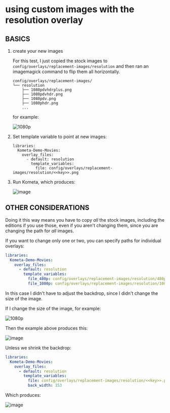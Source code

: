 # using custom images with the resolution overlay

## BASICS

1. create your new images
   
   For this test, I just copied the stock images to `config/overlays/replacement-images/resolution` and then ran an imagemagick command to flip them all horizontally.

   ```
   config/overlays/replacement-images/
   └── resolution
       ├── 1080pdvhdrplus.png
       ├── 1080pdvhdr.png
       ├── 1080pdv.png
       ├── 1080phdr.png
       ...
   ```
   for example:
   
   ![1080p](https://github.com/user-attachments/assets/ec1be556-d572-4313-a32c-c0391a619b67)

2. Set template variable to point at new images:

   ```
   libraries:
     Kometa-Demo-Movies:
       overlay_files:
         - default: resolution
           template_variables:
             file: config/overlays/replacement-images/resolution/<<key>>.png
   ```

3. Run Kometa, which produces:

   ![image](https://github.com/user-attachments/assets/adedd696-acba-4fc9-bb54-fa732d5f7587)


## OTHER CONSIDERATIONS

Doing it this way means you have to copy *all* the stock images, including the editions if you use those, even if you aren't changing them, since you are changing the path for *all* images.

If you want to change only one or two, you can specify paths for individual overlays:

```yaml
libraries:
  Kometa-Demo-Movies:
    overlay_files:
      - default: resolution
        template_variables:
          file_480p: config/overlays/replacement-images/resolution/480p.png
          file_1080p: config/overlays/replacement-images/resolution/1080p.png
```

In this case I didn't have to adjust the backdrop, since I didn't change the size of the image.

If I change the size of the image, for example:

![1080p](https://github.com/user-attachments/assets/afaefac8-bd50-4030-aed0-4fd9b5389767)

Then the example above produces this:

![image](https://github.com/user-attachments/assets/3761e843-638a-4e07-8aa2-9cac1f721f29)

Unless we shrink the backdrop:

```yaml
libraries:
  Kometa-Demo-Movies:
    overlay_files:
      - default: resolution
        template_variables:
          file: config/overlays/replacement-images/resolution/<<key>>.png
          back_width: 153
```

Which produces:

![image](https://github.com/user-attachments/assets/1fd8f40e-12c3-4ed0-abb8-14c5abd0eaf8)



